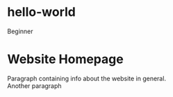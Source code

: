 # hello-world
Beginner
<!DOCTYPE html>
<html>
<head> 
<meta charset="UTF-8">
  <title> My Website 
  </title>
</head>
<body>
  <h1> Website Homepage </h1>
  <p>
    Paragraph containing info about the website in general.
    <br>
    Another paragraph
  </p>
  </body>
 </html>
